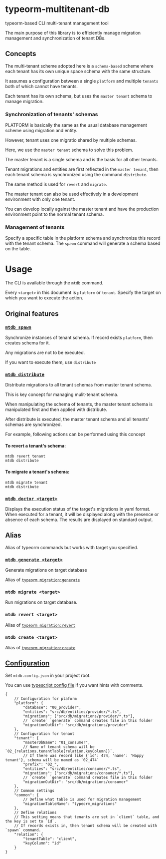 # typeorm-multitenant-db

typeorm-based CLI multi-tenant management tool

The main purpose of this library is to efficiently manage migration management and synchronization of tenant DBs.

## Concepts

The multi-tenant scheme adopted here is a `schema-based` scheme where each tenant has its own unique space schema with the same structure.

It assumes a configuration between a single `platform` and multiple `tenants` both of which cannot have tenants.

Each tenant has its own schema, but uses the `master tenant` schema to manage migration.

### Synchronization of tenants' schemas

PLATFORM is basically the same as the usual database management scheme using migration and entity.

However, tenant uses one migratio shared by multiple schemas.

Here, we use the `master tenant` schema to solve this problem.

The master tenant is a single schema and is the basis for all other tenants.

Tenant migrations and entities are first reflected in the `master tenant`, then each tenant schema is synchronized using the command `distribute`.

The same method is used for `revert` and `migrate`.

The master tenant can also be used effectively in a development environment with only one tenant.

You can develop locally against the master tenant and have the production environment point to the normal tenant schema.

### Management of tenants

Specify a specific table in the platform schema and synchronize this record with the tenant schema.
The `spawn` command will generate a schema based on the table.

# Usage

The CLI is available through the `mtdb` command.

Every `<target>` in this document is `platform` or `tenant`. Specify the target on which you want to execute the action.

## Original features

### [`mtdb spawn`](./docs/actions/spawn.md)

Synchronize instances of tenant schema. If record exists `platform`, then creates schema for it.

Any migrations are not to be executed.

If you want to execute them, use `distribute`

### [`mtdb distribute`](./docs/actions/distribute.md)

Distribute migrations to all tenant schemas from master tenant schema.

This is key concept for managing mulit-tenant schema.

When manipulating the schema of tenants, the master tenant schema is manipulated first and then applied with distribute.

After distribute is executed, the master tenant schema and all tenants' schemas are synchronized.

For example, following actions can be performed using this concept

#### To revert a tenant's schema:

```
mtdb revert tenant
mtdb distribute
```

#### To migrate a tenant's schema: 

```
mtdb migrate tenant
mtdb distribute
```


### [`mtdb doctor <target>`](./docs/actions/doctor.md)

Displays the execution status of the target's migrations in yaml format.
When executed for a tenant, it will be displayed along with the presence or absence of each schema.
The results are displayed on standard output.

## Alias

Alias of typeorm commands but works with target you specified.

### [`mtdb generate <target>`](./docs/actions/generate.md)

Generate migrations on target database

Alias of [`typeorm migration:generate`](https://orkhan.gitbook.io/typeorm/docs/migrations#generating-migrations)

### `mtdb migrate <target>`

Run migrations on target database.


### `mtdb revert <target>`

Alias of [`typeorm migration:revert`](https://orkhan.gitbook.io/typeorm/docs/migrations#running-and-reverting-migrations)

### `mtdb create <target>`

Alias of [`typeorm migration:create`](https://orkhan.gitbook.io/typeorm/docs/migrations#creating-a-new-migration)


## [Configuration](./docs/config.md)
Set `mtdb.config.json` in your project root.

You can use [typescript config file](./docs/config.md#config-with-mtdbconfigts) if you want hints with comments.
```jsonc
{
    // Configuration for plaform
    "platform": { 
        "database": "00_provider",
        "entities": "src/db/entities/provider/*.ts",
        "migrations": ["src/db/migrations/provider/*.ts"],
        // `create` `generate` command creates file in this folder
        "migrationOutDir": "src/db/migrations/provider"
    },
    // Configuration for tenant
    "tenant": {
        "masterDbName": "01_consumer",
        // Name of tenant schema will be `02_{relations.tenantTable[relation.keyColumn]}`.
        // If there was record like {'id': 474, 'name': 'Happy tenant'}, schema will be named as `02_474`
        "prefix": "02_",
        "entities": "src/db/entities/consumer/*.ts",
        "migrations": ["src/db/migrations/consumer/*.ts"],
        // `create` `generate` command creates file in this folder
        "migrationOutDir": "src/db/migrations/consumer"
    },
    // Common settings
    "common": {
        // Define what table is used for migration management
        "migrationTableName": "typeorm_migrations"
    },
    // Define relations
    // This setting means that tenants are set in `client` table, and the key is set to `id`.
    // If records exists in, then tenant schema will be created with `spawn` command.
    "relation": {
        "tenantTable": "client",
        "keyColumn": "id"
    }
}
```
